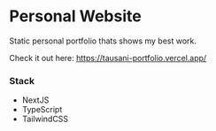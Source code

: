 # Personal Website

Static personal portfolio thats shows my best work.
 
Check it out here: https://tausani-portfolio.vercel.app/

### Stack

- NextJS
- TypeScript
- TailwindCSS
